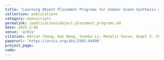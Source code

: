 ```yaml
---
title: "Learning Object Placement Programs for Indoor Scene Synthesis with Iterative Self Training"
collection: publications
category: manuscripts
permalink: /publications/object_placement_programs.md
date: 2025-3-06
venue: 'arXiv'
citation: Adrian Chang, Kai Wang, Yuanbo Li, Manolis Savva, Angel X. Chang, Daniel Ritchie. Learning Object Placement Programs for Indoor Scene Synthesis with Iterative Self Training, ArXiv 2025.
paperurl: 'https://arxiv.org/abs/2503.04496'
project_page:
code:
---
```


